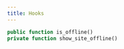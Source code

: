 ```yaml
---
title: Hooks
---
```


```php
public function is_offline()
private function show_site_offline()

```
